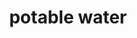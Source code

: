 ---
layout: smileys&emotion
title: potable water
emoji: potable_water
permalink: 🚰.html
image: assets/img/3moji/potable_water.png
---